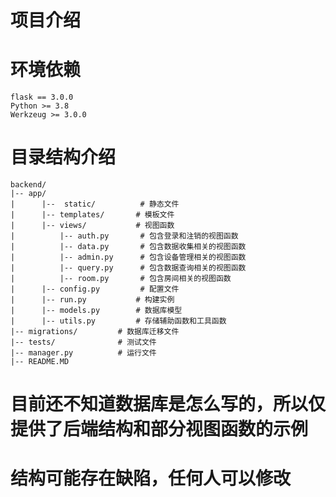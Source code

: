 # 项目介绍
  
# 环境依赖
    flask == 3.0.0
    Python >= 3.8
    Werkzeug >= 3.0.0   

# 目录结构介绍
```
backend/
|-- app/
|      |--  static/          # 静态文件
|      |-- templates/       # 模板文件
|      |-- views/           # 视图函数
|          |-- auth.py       # 包含登录和注销的视图函数  
|          |-- data.py       # 包含数据收集相关的视图函数
|          |-- admin.py      # 包含设备管理相关的视图函数
|          |-- query.py      # 包含数据查询相关的视图函数
|          |-- room.py       # 包含房间相关的视图函数
|      |-- config.py         # 配置文件
|      |-- run.py           # 构建实例
|      |-- models.py        # 数据库模型
|      |-- utils.py         # 存储辅助函数和工具函数
|-- migrations/         # 数据库迁移文件
|-- tests/              # 测试文件
|-- manager.py          # 运行文件
|-- README.MD        
```
# 目前还不知道数据库是怎么写的，所以仅提供了后端结构和部分视图函数的示例
# 结构可能存在缺陷，任何人可以修改